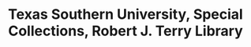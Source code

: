 ---
layout: repo
title: "Texas Southern University, Special Collections, Robert J. Terry Library"
id: 16955
permalink: repos/16955/
---
